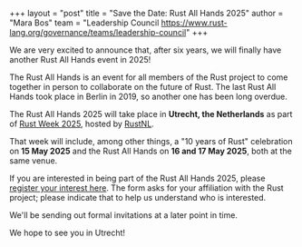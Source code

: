 +++
layout = "post"
title = "Save the Date: Rust All Hands 2025"
author = "Mara Bos"
team = "Leadership Council <https://www.rust-lang.org/governance/teams/leadership-council>"
+++

We are very excited to announce that, after six years, we will finally have another Rust All Hands event in 2025!

The Rust All Hands is an event for all members of the Rust project to come together in person to collaborate on the future of Rust. The last Rust All Hands took place in Berlin in 2019, so another one has been long overdue.

The Rust All Hands 2025 will take place in **Utrecht, the Netherlands** as part of [Rust Week 2025], hosted by [RustNL].

That week will include, among other things, a "10 years of Rust" celebration on **15 May 2025**
and the Rust All Hands on **16 and 17 May 2025**, both at the same venue.

If you are interested in being part of the Rust All Hands 2025,
please [register your interest here](https://docs.google.com/forms/d/e/1FAIpQLSeeoEsZGLGokSK0Gn8GVRHhM23KgbwKsp67oxi79KfdsbipkQ/viewform?usp=sf_link).
The form asks for your affiliation with the Rust project;
please indicate that to help us understand who is interested.

We'll be sending out formal invitations at a later point in time.

We hope to see you in Utrecht!

[Rust Week 2025]: https://2025.rustweek.org/
[RustNL]: https://2025.rustweek.org/about/
